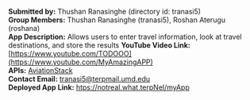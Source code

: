 **Submitted by:** Thushan Ranasinghe (directory id: tranasi5)  
**Group Members:** Thushan Ranasinghe (tranasi5), Roshan Aterugu (roshana)  
**App Description:** Allows users to enter travel information, look at travel destinations, and store the results
**YouTube Video Link:** [https://www.youtube.com/TODOOO](https://www.youtube.com/MyAmazingAPP)  
**APIs:** [AviationStack](https://aviationstack.com)  
**Contact Email:** tranasi5@terpmail.umd.edu  
**Deployed App Link:** [htps://notreal.what.terpNel/myApp](https://dreamifytravels.onrender.com/)
